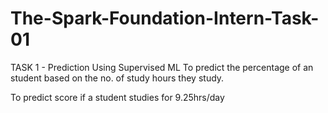 # The-Spark-Foundation-Intern-Task-01
TASK 1 - Prediction Using Supervised ML
To predict the percentage of an student based on the no. of study hours they study.

To predict score if a student studies for 9.25hrs/day
